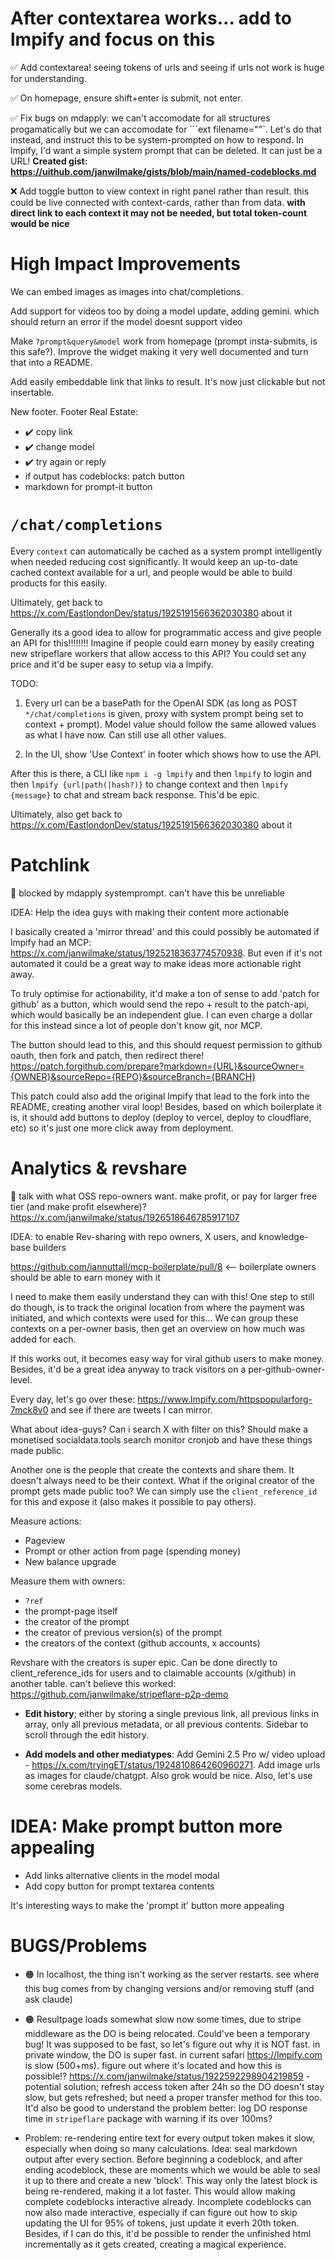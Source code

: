 # After contextarea works... add to lmpify and focus on this

✅ Add contextarea! seeing tokens of urls and seeing if urls not work is huge for understanding.

✅ On homepage, ensure shift+enter is submit, not enter.

✅ Fix bugs on mdapply: we can't accomodate for all structures progamatically but we can accomodate for ```ext filename=""`. Let's do that instead, and instruct this to be system-prompted on how to respond. In lmpify, I'd want a simple system prompt that can be deleted. It can just be a URL! **Created gist: https://uithub.com/janwilmake/gists/blob/main/named-codeblocks.md**

❌ Add toggle button to view context in right panel rather than result. this could be live connected with context-cards, rather than from data. **with direct link to each context it may not be needed, but total token-count would be nice**

# High Impact Improvements

We can embed images as images into chat/completions.

Add support for videos too by doing a model update, adding gemini. which should return an error if the model doesnt support video

Make `?prompt&query&model` work from homepage (prompt insta-submits, is this safe?). Improve the widget making it very well documented and turn that into a README.

Add easily embeddable link that links to result. It's now just clickable but not insertable.

New footer. Footer Real Estate:

- ✔️ copy link
- ✔️ change model
- ✔️ try again or reply
- if output has codeblocks: patch button
- markdown for prompt-it button

# `/chat/completions`

Every `context` can automatically be cached as a system prompt intelligently when needed reducing cost significantly. It would keep an up-to-date cached context available for a url, and people would be able to build products for this easily.

Ultimately, get back to https://x.com/EastlondonDev/status/1925191566362030380 about it

Generally its a good idea to allow for programmatic access and give people an API for this!!!!!!!! Imagine if people could earn money by easily creating new stripeflare workers that allow access to this API? You could set any price and it'd be super easy to setup via a lmpify.

TODO:

1. Every url can be a basePath for the OpenAI SDK (as long as POST `*/chat/completions` is given, proxy with system prompt being set to context + prompt). Model value should follow the same allowed values as what I have now. Can still use all other values.

2. In the UI, show 'Use Context' in footer which shows how to use the API.

After this is there, a CLI like `npm i -g lmpify` and then `lmpify` to login and then `lmpify {url|path(|hash?)}` to change context and then `lmpify {message}` to chat and stream back response. This'd be epic.

Ultimately, also get back to https://x.com/EastlondonDev/status/1925191566362030380 about it

# Patchlink

🛑 blocked by mdapply systemprompt. can't have this be unreliable

IDEA: Help the idea guys with making their content more actionable

I basically created a 'mirror thread' and this could possibly be automated if lmpify had an MCP: https://x.com/janwilmake/status/1925218363774570938. But even if it's not automated it could be a great way to make ideas more actionable right away.

To truly optimise for actionability, it'd make a ton of sense to add 'patch for github' as a button, which would send the repo + result to the patch-api, which would basically be an independent glue. I can even charge a dollar for this instead since a lot of people don't know git, nor MCP.

The button should lead to this, and this should request permission to github oauth, then fork and patch, then redirect there! https://patch.forgithub.com/prepare?markdown={URL}&sourceOwner={OWNER}&sourceRepo={REPO}&sourceBranch={BRANCH}

This patch could also add the original lmpify that lead to the fork into the README, creating another viral loop! Besides, based on which boilerplate it is, it should add buttons to deploy (deploy to vercel, deploy to cloudflare, etc) so it's just one more click away from deployment.

# Analytics & revshare

🛑 talk with what OSS repo-owners want. make profit, or pay for larger free tier (and make profit elsewhere)? https://x.com/janwilmake/status/1926518646785917107

IDEA: to enable Rev-sharing with repo owners, X users, and knowledge-base builders

https://github.com/iannuttall/mcp-boilerplate/pull/8 <-- boilerplate owners should be able to earn money with it

I need to make them easily understand they can with this! One step to still do though, is to track the original location from where the payment was initiated, and which contexts were used for this... We can group these contexts on a per-owner basis, then get an overview on how much was added for each.

If this works out, it becomes easy way for viral github users to make money. Besides, it'd be a great idea anyway to track visitors on a per-github-owner-level.

Every day, let's go over these: https://www.lmpify.com/httpspopularforg-7mck8v0 and see if there are tweets I can mirror.

What about idea-guys? Can i search X with filter on this? Should make a monetised socialdata.tools search monitor cronjob and have these things made public.

Another one is the people that create the contexts and share them. It doesn't always need to be their context. What if the original creator of the prompt gets made public too? We can simply use the `client_reference_id` for this and expose it (also makes it possible to pay others).

Measure actions:

- Pageview
- Prompt or other action from page (spending money)
- New balance upgrade

Measure them with owners:

- `?ref`
- the prompt-page itself
- the creator of the prompt
- the creator of previous version(s) of the prompt
- the creators of the context (github accounts, x accounts)

Revshare with the creators is super epic. Can be done directly to client_reference_ids for users and to claimable accounts (x/github) in another table. can't believe this worked: https://github.com/janwilmake/stripeflare-p2p-demo

- **Edit history**; either by storing a single previous link, all previous links in array, only all previous metadata, or all previous contents. Sidebar to scroll through the edit history.

- **Add models and other mediatypes**: Add Gemini 2.5 Pro w/ video upload - https://x.com/tryingET/status/1924810864260960271. Add image urls as images for claude/chatgpt. Also grok would be nice. Also, let's use some cerebras models.

# IDEA: Make prompt button more appealing

- Add links alternative clients in the model modal
- Add copy button for prompt textarea contents

It's interesting ways to make the 'prompt it' button more appealing

# BUGS/Problems

- 🟠 In localhost, the thing isn't working as the server restarts. see where this bug comes from by changing versions and/or removing stuff (and ask claude)

- 🟠 Resultpage loads somewhat slow now some times, due to stripe middleware as the DO is being relocated. Could've been a temporary bug! It was supposed to be fast, so let's figure out why it is NOT fast. in private window, the DO is super fast. in current safari https://lmpify.com is slow (500+ms). figure out where it's located and how this is possible!? https://x.com/janwilmake/status/1922592298904219859 - potential solution; refresh access token after 24h so the DO doesn't stay slow, but gets refreshed; but need a proper transfer method for this too. It'd also be good to understand the problem better: log DO response time in `stripeflare` package with warning if its over 100ms?

- Problem: re-rendering entire text for every output token makes it slow, especially when doing so many calculations. Idea: seal markdown output after every section. Before beginning a codeblock, and after ending acodeblock, these are moments which we would be able to seal it up to there and create a new 'block'. This way only the latest block is being re-rendered, making it a lot faster. This would allow making complete codeblocks interactive already. Incomplete codeblocks can now also made interactive, especially if can figure out how to skip updating the UI for 95% of tokens, just update it everh 20th token. Besides, if I can do this, it'd be possible to render the unfinished html incrementally as it gets created, creating a magical experience.
